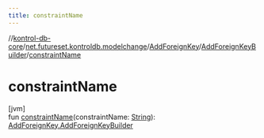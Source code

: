 ```yaml
---
title: constraintName
---
```

//[kontrol-db-core](../../../../index.html)/[net.futureset.kontroldb.modelchange](../../index.html)/[AddForeignKey](../index.html)/[AddForeignKeyBuilder](index.html)/[constraintName](constraint-name.html)



# constraintName



[jvm]\
fun [constraintName](constraint-name.html)(constraintName: [String](https://kotlinlang.org/api/latest/jvm/stdlib/kotlin/-string/index.html)): [AddForeignKey.AddForeignKeyBuilder](index.html)




